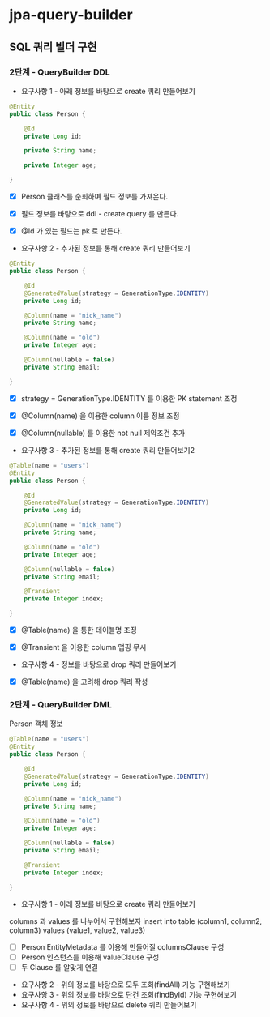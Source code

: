 # jpa-query-builder

## SQL 쿼리 빌더 구현

### 2단계 - QueryBuilder DDL

- 요구사항 1 - 아래 정보를 바탕으로 create 쿼리 만들어보기
```java
@Entity
public class Person {

    @Id
    private Long id;

    private String name;

    private Integer age;

}
```
- [x] Person 클래스를 순회하며 필드 정보를 가져온다.
- [x] 필드 정보를 바탕으로 ddl - create query 를 만든다.
- [x] @Id 가 있는 필드는 pk 로 만든다.


- 요구사항 2 - 추가된 정보를 통해 create 쿼리 만들어보기
```java
@Entity
public class Person {

    @Id
    @GeneratedValue(strategy = GenerationType.IDENTITY)
    private Long id;

    @Column(name = "nick_name")
    private String name;

    @Column(name = "old")
    private Integer age;

    @Column(nullable = false)
    private String email;

}
```
- [x] strategy = GenerationType.IDENTITY 를 이용한 PK statement 조정
- [x] @Column(name) 을 이용한 column 이름 정보 조정
- [x] @Column(nullable) 를 이용한 not null 제약조건 추가


- 요구사항 3 - 추가된 정보를 통해 create 쿼리 만들어보기2
```java
@Table(name = "users")
@Entity
public class Person {

    @Id
    @GeneratedValue(strategy = GenerationType.IDENTITY)
    private Long id;

    @Column(name = "nick_name")
    private String name;

    @Column(name = "old")
    private Integer age;

    @Column(nullable = false)
    private String email;

    @Transient
    private Integer index;

}
```
- [x] @Table(name) 을 통한 테이블명 조정
- [x] @Transient 을 이용한 column 맵핑 무시


- 요구사항 4 - 정보를 바탕으로 drop 쿼리 만들어보기
- [x] @Table(name) 을 고려해 drop 쿼리 작성

### 2단계 - QueryBuilder DML
Person 객체 정보
```java
@Table(name = "users")
@Entity
public class Person {

    @Id
    @GeneratedValue(strategy = GenerationType.IDENTITY)
    private Long id;

    @Column(name = "nick_name")
    private String name;

    @Column(name = "old")
    private Integer age;

    @Column(nullable = false)
    private String email;

    @Transient
    private Integer index;

}
```

- 요구사항 1 - 아래 정보를 바탕으로 create 쿼리 만들어보기

columns 과 values 를 나누어서 구현해보자
insert into table (column1, column2, column3) values (value1, value2, value3)
- [ ] Person EntityMetadata 를 이용해 만들어질 columnsClause 구성
- [ ] Person 인스턴스를 이용해 valueClause 구성
- [ ] 두 Clause 를 알맞게 연결

- 요구사항 2 - 위의 정보를 바탕으로 모두 조회(findAll) 기능 구현해보기
- 요구사항 3 - 위의 정보를 바탕으로 단건 조회(findById) 기능 구현해보기
- 요구사항 4 - 위의 정보를 바탕으로 delete 쿼리 만들어보기